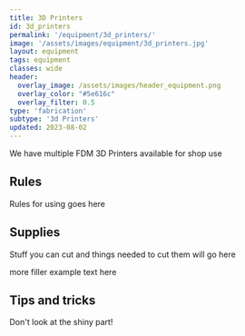 ```yaml
---
title: 3D Printers
id: 3d_printers
permalink: '/equipment/3d_printers/'
image: '/assets/images/equipment/3d_printers.jpg'
layout: equipment
tags: equipment
classes: wide
header:
  overlay_image: /assets/images/header_equipment.png
  overlay_color: "#5e616c"
  overlay_filter: 0.5
type: 'fabrication'
subtype: '3d Printers'
updated: 2023-08-02
---
```



We have multiple FDM 3D Printers available for shop use

## Rules

Rules for using goes here

## Supplies
Stuff you can cut and things needed to cut them will go here

more filler example text here

## Tips and tricks
Don't look at the shiny part!
